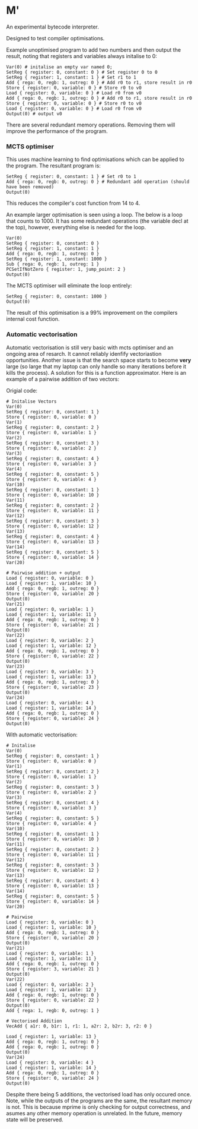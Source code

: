# M'

An experimental bytecode interpreter.

Designed to test compiler optimisations.

Example unoptimised program to add two numbers and then output the result, noting that registers and variables always initalise to 0:

```
Var(0) # initalise an empty var named 0;
SetReg { register: 0, constant: 0 } # Set register 0 to 0
SetReg { register: 1, constant: 1 } # Set r1 to 1
Add { rega: 0, regb: 1, outreg: 0 } # Add r0 to r1, store result in r0
Store { register: 0, variable: 0 } # Store r0 to v0
Load { register: 0, variable: 0 } # Load r0 from v0
Add { rega: 0, regb: 1, outreg: 0 } # Add r0 to r1, store result in r0
Store { register: 0, variable: 0 } # Store r0 to v0
Load { register: 0, variable: 0 } # Load r0 from v0
Output(0) # output v0
```

There are several redundant memory operations. Removing them will improve the performance of the program.

### MCTS optimiser

This uses machine learning to find optimisations which can be applied to the program. The resultant program is:

```
SetReg { register: 0, constant: 1 } # Set r0 to 1
Add { rega: 0, regb: 0, outreg: 0 } # Redundant add operation (should have been removed)
Output(0)
```

This reduces the compiler's cost function from 14 to 4.

An example larger optimisation is seen using a loop. The below is a loop that counts to 1000. It has some redundant operations (the variable decl at the top), however, everything else is needed for the loop.

```
Var(0)
SetReg { register: 0, constant: 0 }
SetReg { register: 1, constant: 1 }
Add { rega: 0, regb: 1, outreg: 0 }
SetReg { register: 1, constant: 1000 }
Sub { rega: 0, regb: 1, outreg: 1 }
PCSetIfNotZero { register: 1, jump_point: 2 }
Output(0)
```

The MCTS optimiser will eliminate the loop entirely:

```
SetReg { register: 0, constant: 1000 }
Output(0)
```

The result of this optimisation is a 99% improvement on the compilers internal cost function.

### Automatic vectorisation

Automatic vectorisation is still very basic with mcts optimiser and an ongoing area of resarch. It cannot reliably idenfify vectoriastion opportunities. Another issue is that the search space starts to become **very** large (so large that my laptop can only handle so many iterations before it kills the process). A solution for this is a function approximator. Here is an example of a pairwise addition of two vectors:

Origial code:

```
# Initalise Vectors
Var(0)
SetReg { register: 0, constant: 1 }
Store { register: 0, variable: 0 }
Var(1)
SetReg { register: 0, constant: 2 }
Store { register: 0, variable: 1 }
Var(2)
SetReg { register: 0, constant: 3 }
Store { register: 0, variable: 2 }
Var(3)
SetReg { register: 0, constant: 4 }
Store { register: 0, variable: 3 }
Var(4)
SetReg { register: 0, constant: 5 }
Store { register: 0, variable: 4 }
Var(10)
SetReg { register: 0, constant: 1 }
Store { register: 0, variable: 10 }
Var(11)
SetReg { register: 0, constant: 2 }
Store { register: 0, variable: 11 }
Var(12)
SetReg { register: 0, constant: 3 }
Store { register: 0, variable: 12 }
Var(13)
SetReg { register: 0, constant: 4 }
Store { register: 0, variable: 13 }
Var(14)
SetReg { register: 0, constant: 5 }
Store { register: 0, variable: 14 }
Var(20)

# Pairwise addition + output
Load { register: 0, variable: 0 }
Load { register: 1, variable: 10 }
Add { rega: 0, regb: 1, outreg: 0 }
Store { register: 0, variable: 20 }
Output(0)
Var(21)
Load { register: 0, variable: 1 }
Load { register: 1, variable: 11 }
Add { rega: 0, regb: 1, outreg: 0 }
Store { register: 0, variable: 21 }
Output(0)
Var(22)
Load { register: 0, variable: 2 }
Load { register: 1, variable: 12 }
Add { rega: 0, regb: 1, outreg: 0 }
Store { register: 0, variable: 22 }
Output(0)
Var(23)
Load { register: 0, variable: 3 }
Load { register: 1, variable: 13 }
Add { rega: 0, regb: 1, outreg: 0 }
Store { register: 0, variable: 23 }
Output(0)
Var(24)
Load { register: 0, variable: 4 }
Load { register: 1, variable: 14 }
Add { rega: 0, regb: 1, outreg: 0 }
Store { register: 0, variable: 24 }
Output(0)
```

With automatic vectorisation:

```
# Initalise
Var(0)
SetReg { register: 0, constant: 1 }
Store { register: 0, variable: 0 }
Var(1)
SetReg { register: 0, constant: 2 }
Store { register: 0, variable: 1 }
Var(2)
SetReg { register: 0, constant: 3 }
Store { register: 0, variable: 2 }
Var(3)
SetReg { register: 0, constant: 4 }
Store { register: 0, variable: 3 }
Var(4)
SetReg { register: 0, constant: 5 }
Store { register: 0, variable: 4 }
Var(10)
SetReg { register: 0, constant: 1 }
Store { register: 0, variable: 10 }
Var(11)
SetReg { register: 0, constant: 2 }
Store { register: 0, variable: 11 }
Var(12)
SetReg { register: 0, constant: 3 }
Store { register: 0, variable: 12 }
Var(13)
SetReg { register: 0, constant: 4 }
Store { register: 0, variable: 13 }
Var(14)
SetReg { register: 0, constant: 5 }
Store { register: 0, variable: 14 }
Var(20)

# Pairwise
Load { register: 0, variable: 0 }
Load { register: 1, variable: 10 }
Add { rega: 0, regb: 1, outreg: 0 }
Store { register: 0, variable: 20 }
Output(0)
Var(21)
Load { register: 0, variable: 1 }
Load { register: 1, variable: 11 }
Add { rega: 0, regb: 1, outreg: 0 }
Store { register: 3, variable: 21 }
Output(0)
Var(22)
Load { register: 0, variable: 2 }
Load { register: 1, variable: 12 }
Add { rega: 0, regb: 1, outreg: 0 }
Store { register: 0, variable: 22 }
Output(0)
Add { rega: 1, regb: 0, outreg: 1 }

# Vectorised Addition
VecAdd { a1r: 0, b1r: 1, r1: 1, a2r: 2, b2r: 3, r2: 0 }

Load { register: 1, variable: 13 }
Add { rega: 0, regb: 1, outreg: 0 }
Add { rega: 0, regb: 1, outreg: 0 }
Output(0)
Var(24)
Load { register: 0, variable: 4 }
Load { register: 1, variable: 14 }
Add { rega: 0, regb: 1, outreg: 0 }
Store { register: 0, variable: 24 }
Output(0)
```

Despite there being 5 additions, the vectorised load has only occured once. Note, while the outputs of the programs are the same, the resultant memory is not. This is because mprime is only checking for output correctness, and asumes any other memory operation is unrelated. In the future, memory state will be preserved.
